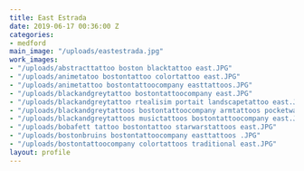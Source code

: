 ```yaml
---
title: East Estrada
date: 2019-06-17 00:36:00 Z
categories:
- medford
main_image: "/uploads/eastestrada.jpg"
work_images:
- "/uploads/abstracttattoo boston blacktattoo east.JPG"
- "/uploads/animetatoo bostontattoo colortattoo east.JPG"
- "/uploads/animetattoo bostontattoocompany easttattoos.JPG"
- "/uploads/blackandgreytattoo bostontattoocompany east.JPG"
- "/uploads/blackandgreytattoo rtealisim portait landscapetattoo east.JPG"
- "/uploads/blackandgreytattoos bostontattoocompany armtattoos pocketwatchtattoo east.JPG"
- "/uploads/blackandgreytattoos musictattoos bostontattoocompany east.JPG"
- "/uploads/bobafett tattoo bostontattoo starwarstattoos east.JPG"
- "/uploads/bostonbruins bostontattoocompany easttattoos .JPG"
- "/uploads/bostontattoocompany colortattoos traditional east.JPG"
layout: profile
---
```

